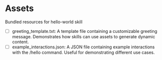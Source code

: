 # Assets

Bundled resources for hello-world skill

- [ ] greeting_template.txt: A template file containing a customizable greeting message. Demonstrates how skills can use assets to generate dynamic content.
- [ ] example_interactions.json: A JSON file containing example interactions with the /hello command. Useful for demonstrating different use cases.
